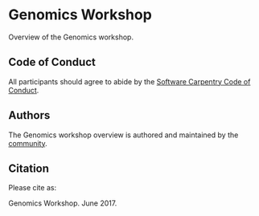 # Genomics Workshop

Overview of the Genomics workshop. 

## Code of Conduct

All participants should agree to abide by the [Software Carpentry Code of Conduct](http://software-carpentry.org/conduct/).

## Authors

The Genomics workshop overview is authored and maintained by the [community](https://github.com/data-lessons/wrangling-genomics/network/members).

## Citation

Please cite as:

Genomics Workshop. June 2017. 
